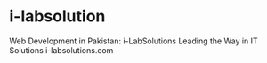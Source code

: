 # i-labsolution
Web Development in Pakistan: i-LabSolutions Leading the Way in IT Solutions i-labsolutions.com
